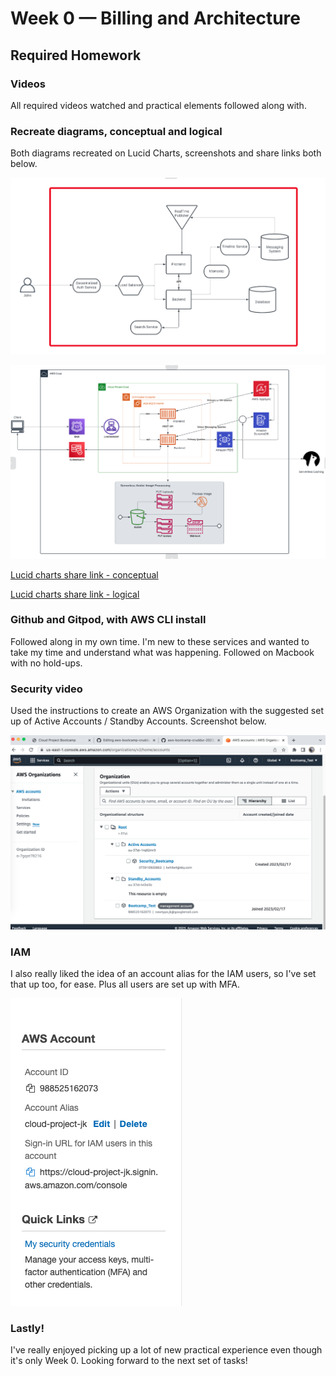 # Week 0 — Billing and Architecture

## Required Homework

### Videos

All required videos watched and practical elements followed along with.

### Recreate diagrams, conceptual and logical

Both diagrams recreated on Lucid Charts, screenshots and share links both below.

![Conceptual diagram screenshot](assets/Conceptual-diagram.png)

![Logical diagram screenshot](assets/Logical-diagram.png)

[Lucid charts share link - conceptual](https://lucid.app/lucidchart/e94f2a00-9098-45ee-aacb-4cfa94beb80e/edit?viewport_loc=-1235%2C-282%2C1794%2C924%2C0_0&invitationId=inv_1bfbde00-a16f-4092-a807-d3c31034c9cf)

[Lucid charts share link - logical](https://lucid.app/lucidchart/af811d60-cfb8-45db-a8c1-0b0579ad41b8/edit?viewport_loc=-648%2C-1042%2C2004%2C1032%2C0_0&invitationId=inv_4ecd12c4-0c77-4be9-aadf-df3a2285e24b)

### Github and Gitpod, with AWS CLI install

Followed along in my own time.  I'm new to these services and wanted to take my time and understand what was happening.  Followed on Macbook with no hold-ups.

### Security video

Used the instructions to create an AWS Organization with the suggested set up of Active Accounts / Standby Accounts.
Screenshot below.

![AWS Organizations screenshot](assets/AWS-Organizations.png)

### IAM

I also really liked the idea of an account alias for the IAM users, so I've set that up too, for ease.  Plus all users are set up with MFA.

![AWS Alias screenshot](assets/AWS-alias.png)

### Lastly!

I've really enjoyed picking up a lot of new practical experience even though it's only Week 0.  Looking forward to the next set of tasks!
